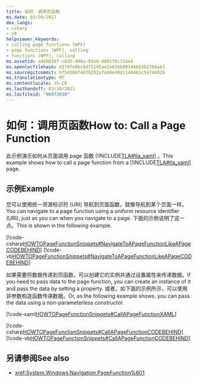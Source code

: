 ```yaml
---
title: 如何：调用页函数
ms.date: 03/30/2017
dev_langs:
- csharp
- vb
helpviewer_keywords:
- calling page functions [WPF]
- page functions [WPF], calling
- functions [WPF], calling
ms.assetid: a4808397-c6d5-406a-83e0-0091f0c15ae4
ms.openlocfilehash: 0370fe0bcbdf5105ae1b65bb90346663b2786a63
ms.sourcegitcommit: bf5dd80f4d7b202afa90e90d1148402c5474d826
ms.translationtype: MT
ms.contentlocale: zh-CN
ms.lasthandoff: 03/30/2021
ms.locfileid: "96973030"
---
```

# <a name="how-to-call-a-page-function"></a><span data-ttu-id="1ed72-102">如何：调用页函数</span><span class="sxs-lookup"><span data-stu-id="1ed72-102">How to: Call a Page Function</span></span>
<span data-ttu-id="1ed72-103">此示例演示如何从页面调用 page 函数 [!INCLUDE[TLA#tla_xaml](../../../includes/tlasharptla-xaml-md.md)] 。</span><span class="sxs-lookup"><span data-stu-id="1ed72-103">This example shows how to call a page function from a [!INCLUDE[TLA#tla_xaml](../../../includes/tlasharptla-xaml-md.md)] page.</span></span>  
  
## <a name="example"></a><span data-ttu-id="1ed72-104">示例</span><span class="sxs-lookup"><span data-stu-id="1ed72-104">Example</span></span>  
 <span data-ttu-id="1ed72-105">您可以使用统一资源标识符 (URI) 导航到页面函数，就像导航到某个页面一样。</span><span class="sxs-lookup"><span data-stu-id="1ed72-105">You can navigate to a page function using a uniform resource identifier (URI), just as you can when you navigate to a page.</span></span> <span data-ttu-id="1ed72-106">下面的示例说明了这一点。</span><span class="sxs-lookup"><span data-stu-id="1ed72-106">This is shown in the following example.</span></span>  
  
 [!code-csharp[HOWTOPageFunctionSnippets#NavigateToAPageFunctionLikeAPageCODEBEHIND](~/samples/snippets/csharp/VS_Snippets_Wpf/HOWTOPageFunctionSnippets/CSharp/CallingPage.xaml.cs#navigatetoapagefunctionlikeapagecodebehind)]
 [!code-vb[HOWTOPageFunctionSnippets#NavigateToAPageFunctionLikeAPageCODEBEHIND](~/samples/snippets/visualbasic/VS_Snippets_Wpf/HOWTOPageFunctionSnippets/VisualBasic/CallingPage.xaml.vb#navigatetoapagefunctionlikeapagecodebehind)]  
  
 <span data-ttu-id="1ed72-107">如果需要将数据传递到页函数，可以创建它的实例并通过设置属性来传递数据。</span><span class="sxs-lookup"><span data-stu-id="1ed72-107">If you need to pass data to the page function, you can create an instance of it and pass the data by setting a property.</span></span> <span data-ttu-id="1ed72-108">或者，如下面的示例所示，可以使用非参数构造函数传递数据。</span><span class="sxs-lookup"><span data-stu-id="1ed72-108">Or, as the following example shows, you can pass the data using a non-parameterless constructor.</span></span>  
  
 [!code-xaml[HOWTOPageFunctionSnippets#CallAPageFunctionXAML](~/samples/snippets/csharp/VS_Snippets_Wpf/HOWTOPageFunctionSnippets/CSharp/CallingPage.xaml#callapagefunctionxaml)]  
  
 [!code-csharp[HOWTOPageFunctionSnippets#CallAPageFunctionCODEBEHIND](~/samples/snippets/csharp/VS_Snippets_Wpf/HOWTOPageFunctionSnippets/CSharp/CallingPage.xaml.cs#callapagefunctioncodebehind)]
 [!code-vb[HOWTOPageFunctionSnippets#CallAPageFunctionCODEBEHIND](~/samples/snippets/visualbasic/VS_Snippets_Wpf/HOWTOPageFunctionSnippets/VisualBasic/CallingPage.xaml.vb#callapagefunctioncodebehind)]  
  
## <a name="see-also"></a><span data-ttu-id="1ed72-109">另请参阅</span><span class="sxs-lookup"><span data-stu-id="1ed72-109">See also</span></span>

- <xref:System.Windows.Navigation.PageFunction%601>
